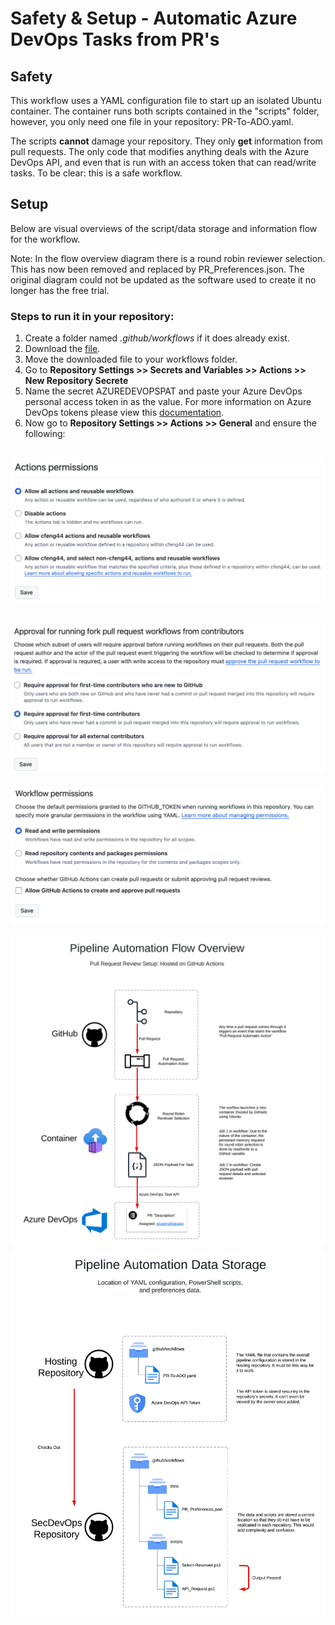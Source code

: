 # Safety & Setup - Automatic Azure DevOps Tasks from PR's

## Safety
This workflow uses a YAML configuration file to start up an isolated Ubuntu container. The container runs both scripts contained in the "scripts" folder, however, you only need one file in your repository: PR-To-ADO.yaml.

The scripts **cannot** damage your repository. They only **get** information from pull requests. The only code that modifies anything deals with the Azure DevOps API, and even that is run with an access token that can read/write tasks. To be clear: this is a safe workflow.

## Setup
Below are visual overviews of the script/data storage and information flow for the workflow.

Note: In the flow overview diagram there is a round robin reviewer selection. This has now been removed and replaced by PR_Preferences.json. The original diagram could not be updated as the software used to create it no longer has the free trial.

### Steps to run it in your repository:

1. Create a folder named _.github/workflows_ if it does already exist.
2. Download the [file](https://github.com/Redback-Operations/redback-cyber/tree/main/.github/workflows/PR-To-ADO.yaml).
3. Move the downloaded file to your workflows folder.
4. Go to **Repository Settings >> Secrets and Variables >> Actions >> New Repository Secrete**
5. Name the secret AZUREDEVOPSPAT and paste your Azure DevOps personal access token in as the value. For more information on Azure DevOps tokens please view this [documentation](https://redback-operations.github.io/redback-documentation/docs/cybersecurity/SecDevOps%20Team/Azure%20Boards%20Technical%20Use%20Guide).
6. Now go to **Repository Settings >> Actions >> General** and ensure the following:

![action-permissions](./img/actions_permissions.png)
---
![running-from-fork](./img/running-from-fork.png)
---
![wflow-permissions](./img/wflow-permissions.png)


![flow](./img/PR_Automation_Flow_Overview.png)
![storage](./img/Storage_Config.png)